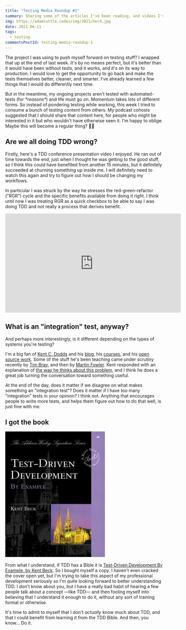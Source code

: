 ```yaml
---
title: "Testing Media Roundup #1"
summary: Sharing some of the articles I've been reading, and videos I've been watching, specific to testing.
img: https://adamtuttle.codes/img/2021/herd.jpg
date: 2021-06-11
tags:
  - testing
commentsPostId: testing-media-roundup-1
---
```


The project I was using to push myself forward on testing stuff? I wrapped that up at the end of last week. It's by no means perfect, but it's better than it would have been without tests, and it works, and it's on its way to production. I would love to get the opportunity to go back and make the tests themselves better, cleaner, and smarter. I've already learned a few things that I would do differently next time.

But in the meantime, my ongoing projects aren't tested with automated-tests (for _\*reasons\*_) and life must go on. Momentum takes lots of different forms. So instead of pondering testing while working, this week I tried to consume a bunch of testing content from others. My podcast cohosts suggested that I should share that content here, for people who might be interested in it but who wouldn't have otherwise seen it. I'm happy to oblige. Maybe this will become a regular thing? 🤷‍♂️

## Are we all doing TDD wrong?

Firstly, here's a TDD conference presentation video I enjoyed. He ran out of time towards the end, just when I thought he was getting to the good stuff, so I think this could have benefited from another 15 minutes, but it definitely succeeded at churning something up inside me. I will definitely need to watch this again and try to figure out how I should be changing my workflows.

In particular I was struck by the way he stresses the red-green-refactor ("RGR") cycle and the specific benefits available from doing it right. I think until now I was treating RGR as a quick checkbox to be able to say I was doing TDD and not really a process that derives benefit.

<iframe width="560" height="315" src="https://www.youtube.com/embed/EZ05e7EMOLM" title="YouTube video player" frameborder="0" allow="accelerometer; autoplay; clipboard-write; encrypted-media; gyroscope; picture-in-picture" allowfullscreen></iframe>

## What is an "integration" test, anyway?

And perhaps more interestingly, is it different depending on the types of systems you're testing?

I'm a big fan of [Kent C. Dodds][kcd] and his [blog][kcdblog], his [courses][kcdcourses], and his [open source work][kcdopensource]. Some of the stuff he's been teaching came under scrutiny recently by [Tim Bray][testingin20], and then by [Martin Fowler][fowler]. Kent responded with an explanation of [the way he thinks about this problem][kcdtrophy], and I think he does a great job turning the conversation toward something useful.

At the end of the day, does it matter if we disagree on what makes something an "integration test"? Does it matter if I have too many "integration" tests in your opinion? I think not. Anything that encourages people to write more tests, and helps them figure out how to do that well, is just fine with me.

## I got the book

<a href="https://www.amazon.com/Test-Driven-Development-Kent-Beck/dp/0321146530?crid=1D8X147Q3MS5G&dchild=1&keywords=tdd+by+example&qid=1623418032&sprefix=tdd+by+example%2Caps%2C136&sr=8-3&linkCode=li3&tag=tuttl-20&linkId=f4d8afaabf721a86be63f5b8d30c708a&language=en_US&ref_=as_li_ss_il" target="_blank"><img border="0" src="/img/2021/tdd-by-example-cover.jpg" ></a><img src="https://ir-na.amazon-adsystem.com/e/ir?t=tuttl-20&language=en_US&l=li3&o=1&a=0321146530" width="1" height="1" border="0" alt="" style="border:none !important; margin:0px !important;" />

From what I understand, if TDD has a Bible it is [Test-Driven Development By Example, by Kent Beck][tddex]. So I bought myself a copy. I haven't even cracked the cover open yet, but I'm trying to take this aspect of my professional development seriously so I'm quite looking forward to better understanding TDD. I don't know about you, but I have a really bad habit of hearing a few people talk about a concept &mdash;like TDD&mdash; and then fooling myself into believing that I understand it enough to do it, without any sort of training formal or otherwise.

It's time to admit to myself that I don't _actually_ know much about TDD, and that I could benefit from learning it from the TDD Bible. And then, you know... Do it.

[kcd]: https://kentcdodds.com
[kcdblog]: https://kentcdodds.com/blog/
[kcdcourses]: https://kentcdodds.com/courses
[kcdopensource]: https://github.com/kentcdodds/
[testingin20]: https://www.tbray.org/ongoing/When/202x/2021/05/15/Testing-in-2021
[fowler]: https://martinfowler.com/articles/2021-test-shapes.html
[kcdtrophy]: https://kentcdodds.com/blog/the-testing-trophy-and-testing-classifications
[tddex]: https://amzn.to/35hV6X3

